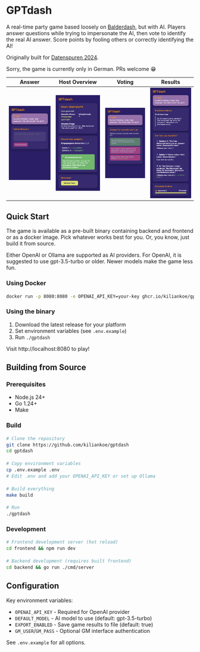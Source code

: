 # GPTdash

A real-time party game based loosely on [Balderdash](https://en.wikipedia.org/wiki/Balderdash), but with AI. Players answer questions while trying to impersonate the AI, then vote to identify the real AI answer. Score points by fooling others or correctly identifying the AI!

Originally built for [Datenspuren 2024](https://www.datenspuren.de/2024/).

Sorry, the game is currently only in German. PRs welcome 😁

| Answer | Host Overview | Voting | Results |
| --- | --- | --- | --- |
| <img alt="Answer" src="screenshots/1-answer.png" width="220" /> | <img alt="Host Overview" src="screenshots/2-hostoverview.png" width="220" /> | <img alt="Voting" src="screenshots/3-voting.png" width="220" /> | <img alt="Results" src="screenshots/4-results.png" width="220" /> |

## Quick Start

The game is available as a pre-built binary containing backend and frontend or as a docker image. Pick whatever works best for you. Or, you know, just build it from source.

Either OpenAI or Ollama are supported as AI providers. For OpenAI, it is suggested to use gpt-3.5-turbo or older. Newer models make the game less fun.

### Using Docker
```bash
docker run -p 8080:8080 -e OPENAI_API_KEY=your-key ghcr.io/kiliankoe/gptdash:latest
```

### Using the binary
1. Download the latest release for your platform
2. Set environment variables (see `.env.example`)
3. Run `./gptdash`

Visit http://localhost:8080 to play!

## Building from Source

### Prerequisites
- Node.js 24+
- Go 1.24+
- Make

### Build
```bash
# Clone the repository
git clone https://github.com/kiliankoe/gptdash
cd gptdash

# Copy environment variables
cp .env.example .env
# Edit .env and add your OPENAI_API_KEY or set up Ollama

# Build everything
make build

# Run
./gptdash
```

### Development
```bash
# Frontend development server (hot reload)
cd frontend && npm run dev

# Backend development (requires built frontend)
cd backend && go run ./cmd/server
```

## Configuration

Key environment variables:
- `OPENAI_API_KEY` - Required for OpenAI provider
- `DEFAULT_MODEL` - AI model to use (default: gpt-3.5-turbo)
- `EXPORT_ENABLED` - Save game results to file (default: true)
- `GM_USER`/`GM_PASS` - Optional GM interface authentication

See `.env.example` for all options.
